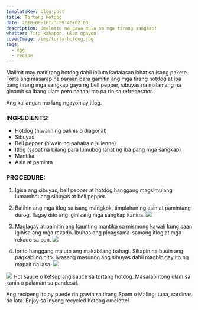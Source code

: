 ```yaml
---
templateKey: blog-post
title: Tortang Hotdog
date: 2018-09-16T23:59:46+02:00
description: Omelette na gawa mula sa mga tirang sangkap!
whetter: Tira kahapon, ulam ngayon
coverImage: /img/torta-hotdog.jpg
tags:
  - egg
  - recipe
---
```


Malimit may natitirang hotdog dahil iniluto kadalasan lahat sa isang pakete. Torta ang masarap na paraan para gamitin ang mga tirang hotdog at iba pang tirang mga sangkap gaya ng bell pepper, sibuyas na malamang na ginamit sa ibang ulam pero naitabi mo pa rin sa refregerator.

Ang kailangan mo lang ngayon ay itlog.

### INGREDIENTS:

- Hotdog (hiwalin ng palihis o diagonal)
- Sibuyas
- Bell pepper (hiwain ng pahaba o julienne)
- Itlog (sapat na bilang para lumubog lahat ng iba pang mga sangkap)
- Mantika
- Asin at paminta


### PROCEDURE:
1. Igisa ang sibuyas, bell pepper at hotdog hanggang magsimulang lumambot ang sibuyas at bell pepper.
2. Batihin ang mga itlog sa isang mangkok, timplahan ng asin at pamintang durog. Ilagay dito ang iginisang mga sangkap kanina.
![](/img/torta-hotdog-bowl.jpg)

3. Maglagay at painitin ang kaunting mantika sa mismong kawali kung saan iginisa ang mga rekado. Ibuhos ang pinagsama-samang itlog at mga rekado sa pan.
![](/img/torta-hotdog.jpg)

4. Iprito hanggang maluto ang makabilang bahagi. Sikapin na buuin ang pagkabilog nito. Iwasang masunog ang sibuyas dahil magbibigay ito ng mapait na lasa.
![](/img/torta-hotdog-plate.jpg)

![](/img/torta-hotdog-slice.jpg)
Hot sauce o ketsup ang sauce sa tortang hotdog. Masarap itong ulam sa kanin o palaman sa pandesal.

Ang recipeng ito ay puede rin gawin sa tirang Spam o Maling; tuna, sardinas de lata. Enjoy sa inyong recycled hotdog omelette!
